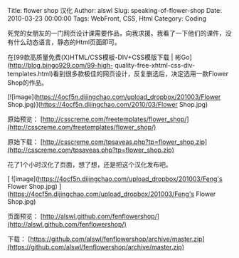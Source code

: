 Title: flower shop 汉化
Author: alswl
Slug: speaking-of-flower-shop
Date: 2010-03-23 00:00:00
Tags: WebFront, CSS, Html
Category: Coding

死党的女朋友的一门网页设计课需要作品，向我求援。我看了一下他们的课件，没有什么动态语言，静态的Html页面即可。

在[99款高质量免费(X)HTML/CSS模板-DIV+CSS模版下载 | 彬Go](http://blog.bingo929.com/99-high-
quality-free-xhtml-css-div-templates.html)看到很多款极佳的网页设计，反复删选后，决定选用一款Flower
Shop的作品。

[![image](https://4ocf5n.dijingchao.com/upload_dropbox/201003/Flower Shop.jpg)](https://4ocf5n.dijingchao.com/2010/03/Flower Shop.jpg)

原始预览： [http://csscreme.com/freetemplates/flower_shop/](http://csscreme.com/freetemplates/flower_shop/)

原始下载： [http://csscreme.com/tpsaveas.php?tp=flower_shop.zip](http://csscreme.com/tpsaveas.php?tp=flower_shop.zip)

花了1个小时汉化了页面，想了想，还是把这个汉化发布吧。

[ ![image](https://4ocf5n.dijingchao.com/upload_dropbox/201003/Feng's Flower Shop.jpg) ](https://4ocf5n.dijingchao.com/upload_dropbox/201003/Feng's Flower Shop.jpg)

页面预览： [http://alswl.github.com/fenflowershop/](http://alswl.github.com/fenflowershop/)

下载： [https://github.com/alswl/fenflowershop/archive/master.zip](https://github.com/alswl/fenflowershop/archive/master.zip)

